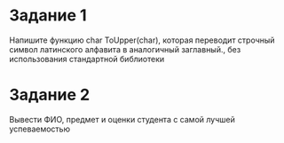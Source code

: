 # Задание 1

Напишите функцию char ToUpper(char), которая переводит строчный символ латинского алфавита в аналогичный заглавный., без использования стандартной библиотеки

# Задание 2

Вывести ФИО, предмет и оценки студента с самой лучшей успеваемостью
